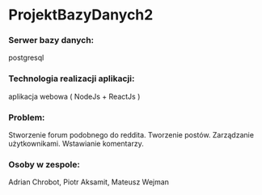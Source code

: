 # ProjektBazyDanych2

### Serwer bazy danych: 
postgresql
### Technologia realizacji aplikacji: 
aplikacja webowa ( NodeJs + ReactJs )
### Problem: 
Stworzenie forum podobnego do reddita. Tworzenie postów. Zarządzanie użytkownikami. Wstawianie komentarzy.
### Osoby w zespole: 
Adrian Chrobot, Piotr Aksamit, Mateusz Wejman

